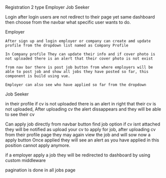 Registration 2 type 
	Employer
	Job Seeker

Login 
	after login users are not redirect to their page yet
	same dashboard
	then choose from the navbar what specific user wants to do.

Employer

	After sign up and login employer or company can create amd update profile from the dropdown list named as Company Profile

	In Company profile They can update their info and if cover photo is not uploaded there is an alert that their cover photo is not exist

	from nav bar there is post job button from where employers will be able to post job and show all jobs they have posted so far, this component is build using vue.

	Employer can also see who have applied so far from the dropdown


Job Seeker

in their profile if cv is not uploaded there is an alert in right that their cv is not uploaded, After uploading cv the alert dissappears and they will be able to see their cv
	
Can apply job directly from navbar button find job option
if cv isnt attached they will be notified as upload your cv to apply for job,
after uploading cv from their profile page they may again view the job and will sow now a apply button
Once applied they will see an alert as you have applied in this position cannot apply anymore.

if a employer apply a job they will be redirected to dashboard by using custom middleware

pagination is done in all jobs page
	 
